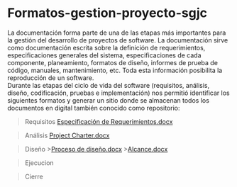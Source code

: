 # Formatos-gestion-proyecto-sgjc

La documentación forma parte de una de las etapas más importantes para la gestión del desarrollo de proyectos de software. La documentación sirve como documentación escrita sobre la definición de requerimientos, especificaciones generales del sistema, especificaciones de cada componente, planeamiento, formatos de diseño, informes de prueba de código, manuales, mantenimiento, etc.  Toda esta información posibilita la reproducción de un software.  
Durante las etapas del ciclo de vida del software (requisitos, análisis, diseño, codificación, pruebas e implementación) nos permitió identificar los siguientes formatos y generar un sitio donde se almacenan todos los documentos en digital también conocido como repositorio:
  >Requisitos 
    [Especificación de Requerimientos.docx](https://github.com/DeyvidGar/Formatos-gestion-proyecto-sgjc/files/7664956/U1.-.ACT5.-.Especificacion.de.Requerimientos.IEEE830.2.docx)

  >Análisis 
    [Project Charter.docx](https://github.com/DeyvidGar/Formatos-gestion-proyecto-sgjc/files/7664972/charter-en-blanco.docx)

  >Diseño 
    >[Proceso de diseño.docx](https://github.com/DeyvidGar/Formatos-gestion-proyecto-sgjc/files/7665019/U2.-.ACT1.-.Proceso.de.diseno.2.docx)
    >[Alcance.docx](https://github.com/DeyvidGar/Formatos-gestion-proyecto-sgjc/files/7665079/U3.-.ACT3.-.ALCANCE.1.docx)

    
  >Ejecucion


  >Cierre

